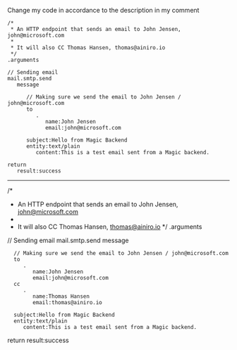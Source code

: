 Change my code in accordance to the description in my comment

```hyperlambda
/*
 * An HTTP endpoint that sends an email to John Jensen, john@microsoft.com
 *
 * It will also CC Thomas Hansen, thomas@ainiro.io
 */
.arguments

// Sending email
mail.smtp.send
   message

      // Making sure we send the email to John Jensen / john@microsoft.com
      to
         .
            name:John Jensen
            email:john@microsoft.com

      subject:Hello from Magic Backend
      entity:text/plain
         content:This is a test email sent from a Magic backend.

return
   result:success
```
---
/*
 * An HTTP endpoint that sends an email to John Jensen, john@microsoft.com
 *
 * It will also CC Thomas Hansen, thomas@ainiro.io
 */
.arguments

// Sending email
mail.smtp.send
   message

      // Making sure we send the email to John Jensen / john@microsoft.com
      to
         .
            name:John Jensen
            email:john@microsoft.com
      cc
         .
            name:Thomas Hansen
            email:thomas@ainiro.io

      subject:Hello from Magic Backend
      entity:text/plain
         content:This is a test email sent from a Magic backend.

return
   result:success
